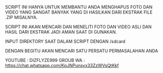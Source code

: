 SCRIPT INI HANYA UNTUK MEMBANTU
ANDA MENGHAPUS FOTO DAN VIDEO YANG
SANGAT BANYAK YANG DI HASILKAN DARI
EKSTRAK FILE  .ZIP MISALNYA.

SCRIPT INI AKAN MENCARI DAN MENELITI
FOTO DAN VIDEO ASLI DAN HASIL DARI EKSTRAK
JADI AMAN SAAT DI GUNAKAN.

INPUT DIREKTORY SAAT DALAM SCRIPT DENGAN
/sdcard

DENGAN BEGITU AKAN MENCARI SATU PERSATU
PERMASALAHAN ANDA

YOUTUBE : DIZFLYZE999
GROUB WA : https://chat.whatsapp.com/KpJNPunsyx33ZzWVsQtKkf
